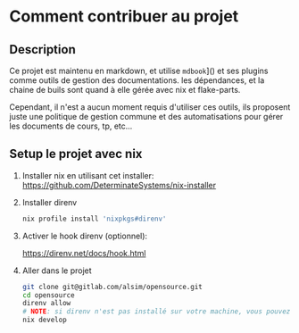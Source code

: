 # Comment contribuer au projet

## Description

Ce projet est maintenu en markdown, et utilise `mdbook`\]() et ses plugins comme outils de gestion des documentations.
les dépendances, et la chaine de buils sont quand à elle gérée avec nix et flake-parts.

Cependant, il n'est a aucun moment requis d'utiliser ces outils, ils proposent juste une politique de gestion commune et des automatisations pour gérer les documents de cours, tp, etc...

## Setup le projet avec nix

1. Installer nix en utilisant cet installer:
   https://github.com/DeterminateSystems/nix-installer

1. Installer direnv

   ```bash
   nix profile install 'nixpkgs#direnv'
   ```

1. Activer le hook direnv (optionnel):

   https://direnv.net/docs/hook.html

1. Aller dans le projet

   ```bash
   git clone git@gitlab.com/alsim/opensource.git
   cd opensource
   direnv allow
   # NOTE: si direnv n'est pas installé sur votre machine, vous pouvez lancez la commande suivante dans le projet en alternative.
   nix develop
   ```
